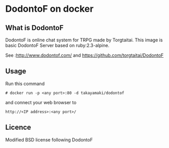 # DodontoF on docker

## What is DodontoF
DodontoF is online chat system for TRPG made by Torgtaitai.
This image is basic DodontoF Server based on ruby:2.3-alpine.

See :http://www.dodontof.com/ and https://github.com/torgtaitai/DodontoF

## Usage
Run this command
```
# docker run -p <any port>:80 -d takayamaki/dodontof
```
and connect your web browser to 
```
http://<IP address>:<any port>/
```

## Licence
Modified BSD license following DodontoF
